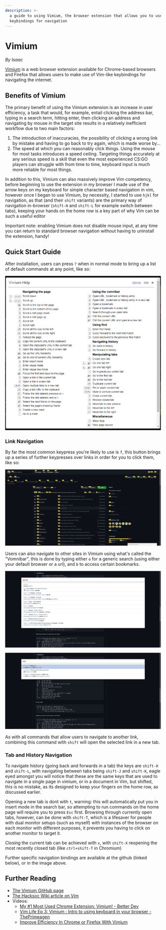 ```yaml
---
description: >-
  a guide to using Vimium, the browser extension that allows you to use vim
  keybindings for navigation
---
```


# Vimium

_By_ _Isaac_

[Vimium](https://vimium.github.io/) is a web browser extension available for Chrome-based browsers and Firefox that allows users to make use of Vim-like keybindings for navigating the internet.

## Benefits of Vimium

The primary benefit of using the Vimium extension is an increase in user efficiency, a task that would, for example, entail clicking the address bar, typing in a search term, hitting enter, then clicking an address and navigating by mouse in the target site results in a relatively inefficient workflow due to two main factors:

1. The introduction of inaccuracies, the possibility of clicking a wrong link by mistake and having to go back to try again, which is made worse by...
2. The speed at which you can reasonably click things. Using the mouse for most tasks introduces a speed ceiling. Targeting things accurately at any serious speed is a skill that even the most experienced CS:GO players can struggle with from time to time, keyboard input is much more reliable for most things.

In addition to this, Vimium can also massively improve Vim competency, before beginning to use the extension in my browser I made use of the arrow keys on my keyboard for simple character based navigation in vim, however once I began to use Vimium, by necessity, I started to use `hjkl` for navigation, as that \(and their `shift` variants\) are the primary way of navigation in-browser \(`shift-H` and `shift-L` for example switch between tabs\), keeping your hands on the home row is a key part of why Vim can be such a useful editor

Important note: enabling Vimium does not disable mouse input, at any time you can return to standard browser navigation without having to uninstall the extension, handy!

## Quick Start Guide

After installation, users can press `?` when in normal mode to bring up a list of default commands at any point, like so:

![the advanced list of commands for Vimium](media/vimiumHelp.png)

### Link Navigation

By far the most common keypress you're likely to use is `f`, this button brings up a series of further keypresses over links in order for you to click them, like so:

![the Vimium f menu](media/vimiumf.png)

Users can also navigate to other sites in Vimium using what's called the "Vomnibar", this is done by typing either `o` for a generic search \(using either your default browser or a url\), and `b` to access certain bookmarks.

![using the &quot;Vomnibar&quot; for a generic search using o](media/vimiumVomnibar.png)

![doing the same with a bookmark search](media/vimiumVomnibarBookmark.png)

As with all commands that allow users to navigate to another link, combining this command with `shift` will open the selected link in a new tab.

### Tab and History Navigation

To navigate history \(going back and forwards in a tab\) the keys are `shift-H` and `shift-L`, with navigating between tabs being `shift-J` and `shift-K`, eagle eyed amongst you will notice that these are the same keys that are used to navigate in a single page in vimium, or in a document in Vim, but shifted, this is no mistake, as its designed to keep your fingers on the home row, as discussed earlier.

Opening a new tab is dont with `t`, warning: this will automatically put you in insert mode in the search bar, so attempting to run commands on the home page will require you to press `Esc` first. Browsing through currently open tabs, however, can be done with `shift-T`, which is a lifesaver for people with dual monitor setups \(such as myself\) with instances of the browser on each monitor with different purposes, it prevents you having to click on another monitor to target it.

Closing the current tab can be achieved with `x`, with `shift-X` reopening the most recently closed tab \(like `ctrl+shift-T` in Chromium\)

Further specific navigation bindings are available at the github \(linked below\), or in the image above.

## Further Reading

* [The Vimium GitHub page](https://github.com/philc/vimium)
* [The Hacksoc Wiki article on Vim](vim.md)
* Videos:
  * [My \#1 Most Used Chrome Extension: Vimium! - Better Dev](https://www.youtube.com/watch?v=wMxAcD909j4)
  * [Vim Life Ep 3: Vimium : Intro to using keyboard in your browser - ThePrimeagen](https://www.youtube.com/watch?v=cA2aUFsSLac)
  * [Improve Efficiency In Chrome or Firefox With Vimium](https://www.youtube.com/watch?v=bSdLfN03g-g)


